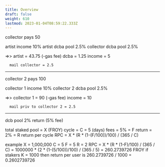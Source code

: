 ```yaml
---
title: Overview
draft: false
weight: 610
lastmod: 2023-01-04T08:59:22.333Z
---
```

collector pays 50

  artist income 10%
  artist dcba pool 2.5%
  collector dcba pool 2.5%

  =>> artist = 43.75 (-gas fee)
      dcba = 1.25
      income = 5

      mail collector = 2.5
----

collector 2 pays 100

  collector 1 income 10%
  collector 2 dcba pool 2.5%

  =>> collector 1 = 90 (-gas fee)
      income = 10

      mail priv to collector 2 = 2.5

  ---

dcb pool
2% return
(5% fee)

total staked pool = X (FROY)
cycle = C = 5 (days)
fees = 5% = F
return = 2% = R
return per cycle RPC = X * (R * (1-(F/100))/100) / (365 / C)

example
X = 1,000,000
C = 5
F = 5
R = 2
RPC = X * (R * (1-F)/100) / (365 / C) = 1000000 * (2 * (1-(5/100))/100) / (365 / 5) = 260.2739726 FROY
if stakers K = 1000 then return per user is 260.2739726 / 1000 = 0.2602739726
